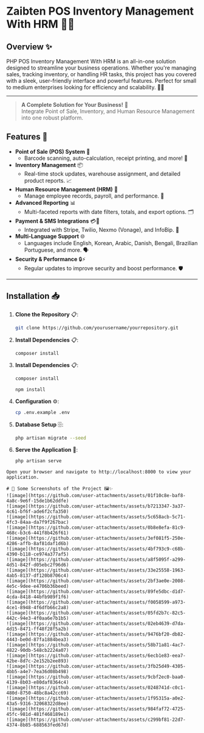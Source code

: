 # Zaibten POS Inventory Management With HRM 🚀💼
## Overview ✨
PHP POS Inventory Management With HRM is an all-in-one solution designed to streamline your business operations. Whether you're managing sales, tracking inventory, or handling HR tasks, this project has you covered with a sleek, user-friendly interface and powerful features. Perfect for small to medium enterprises looking for efficiency and scalability. 💪🏽

---

> **A Complete Solution for Your Business!** 🌟  
> Integrate Point of Sale, Inventory, and Human Resource Management into one robust platform.

## Features 🎉
- **Point of Sale (POS) System** 🛒  
  - Barcode scanning, auto-calculation, receipt printing, and more! 📡
- **Inventory Management** 📦  
  - Real-time stock updates, warehouse assignment, and detailed product reports. 📈
- **Human Resource Management (HRM)** 👥  
  - Manage employee records, payroll, and performance. 💼
- **Advanced Reporting** 📊  
  - Multi-faceted reports with date filters, totals, and export options. 🗂️
- **Payment & SMS Integrations** 💳📱  
  - Integrated with Stripe, Twilio, Nexmo (Vonage), and InfoBip. 💌
- **Multi-Language Support** 🌐  
  - Languages include English, Korean, Arabic, Danish, Bengali, Brazilian Portuguese, and more. 🗣️
- **Security & Performance** 🔒⚡  
  - Regular updates to improve security and boost performance. 🛡️

---

## Installation 📥
1. **Clone the Repository** 📋:
   ```bash
   git clone https://github.com/yourusername/yourrepository.git

2. **Install Dependencies** 📋:
   ```bash
   composer install

3. **Install Dependencies** 📋:
   ```bash
   composer install
   ```
   ```bash
   npm install
   ```

3. **Configuration** ⚙️:
   ```bash
   cp .env.example .env

4. **Database Setup** 🗄️:
   ```bash
   php artisan migrate --seed

5. **Serve the Application** 🚀:
   ```bash
   php artisan serve
```
Open your browser and navigate to http://localhost:8000 to view your application.

# 📸 Some Screenshots of the Project 🖼️✨
![image](https://github.com/user-attachments/assets/01f10c8e-baf8-4a8c-9e6f-15de1b62ddfe)
![image](https://github.com/user-attachments/assets/b7213347-3a37-4c61-bf6f-ade6f2cfa350)
![image](https://github.com/user-attachments/assets/5c658acb-5c71-4fc3-84aa-da7f9f267bac)
![image](https://github.com/user-attachments/assets/0b8e8efa-81c9-468c-b3c6-441f8b426f61)
![image](https://github.com/user-attachments/assets/3ef081f5-250e-4286-affb-8af81daf1d6b)
![image](https://github.com/user-attachments/assets/4bf793c9-c68b-4390-b118-ce974a377af5)
![image](https://github.com/user-attachments/assets/a8f5095f-a299-4d51-842f-d05ebc2f96d6)
![image](https://github.com/user-attachments/assets/33e25558-1963-4ab5-8137-df120b8706c4)
![image](https://github.com/user-attachments/assets/2bf3ae0e-2008-4e5c-9dee-e4706b36beed)
![image](https://github.com/user-attachments/assets/89fe5dbc-d1d7-4cda-8418-44bfb989f1f6)
![image](https://github.com/user-attachments/assets/f0058599-a973-4ce1-8948-4f6dfb66c2a8)
![image](https://github.com/user-attachments/assets/05fd2b7c-82c5-442c-94e3-4f0aa6e7b1b5)
![image](https://github.com/user-attachments/assets/02eb4639-d7da-4d15-8471-ff48f28f5a2b)
![image](https://github.com/user-attachments/assets/9476bf20-db82-4443-be0d-87fa1884bea3)
![image](https://github.com/user-attachments/assets/58b71a81-4ac7-4822-90db-548cb2224a07)
![image](https://github.com/user-attachments/assets/6ecb1e83-eea7-42be-8d7c-2e152b2ee893)
![image](https://github.com/user-attachments/assets/3fb25d49-4305-4bb5-a4e7-7ea36d08b498)
![image](https://github.com/user-attachments/assets/9cbf2ec0-baa0-4139-8b03-e80daf8364c4)
![image](https://github.com/user-attachments/assets/0248741d-c0c1-480d-8750-48bc8a42cc69)
![image](https://github.com/user-attachments/assets/1f95315a-a0e2-43a5-9316-32068322d8ee)
![image](https://github.com/user-attachments/assets/984faf72-4725-45fc-981d-481f468189e1)
![image](https://github.com/user-attachments/assets/c299bf81-22d7-4374-8b85-688563fed67d)






